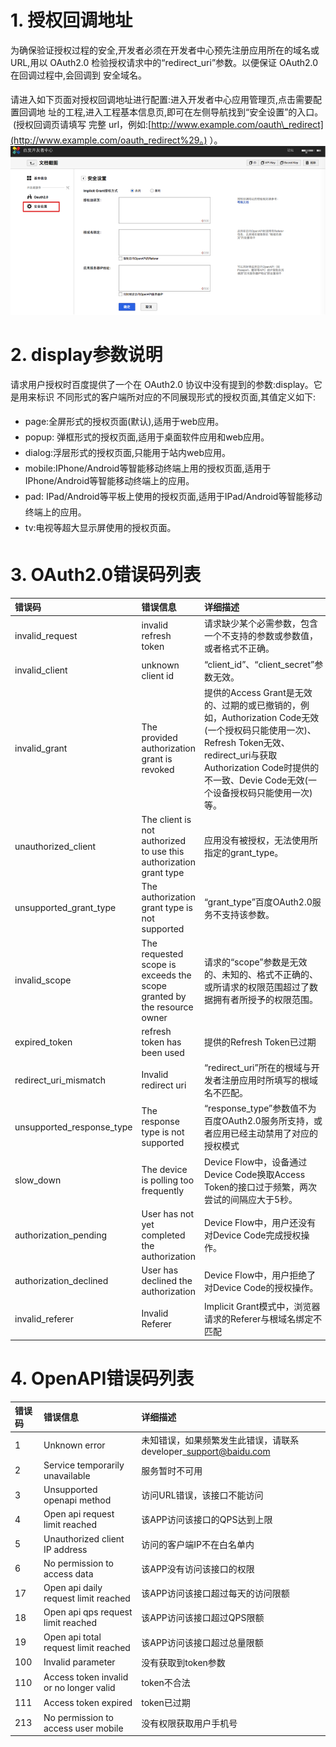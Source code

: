 # 1. 授权回调地址

为确保验证授权过程的安全,开发者必须在开发者中心预先注册应用所在的域名或 URL,用以 OAuth2.0 检验授权请求中的“redirect\_uri”参数。以便保证 OAuth2.0 在回调过程中,会回调到 安全域名。 

请进入如下页面对授权回调地址进行配置:进入开发者中心应用管理页,点击需要配置回调地 址的工程,进入工程基本信息页,即可在左侧导航找到“安全设置”的入口。   \(授权回调页请填写 完整 url，例如:[http://www.example.com/oauth\_redirect](http://www.example.com/oauth_redirect%29。) ）。![](/assets/anquan.png)

# 2. display参数说明

请求用户授权时百度提供了一个在 OAuth2.0 协议中没有提到的参数:display。它是用来标识 不同形式的客户端所对应的不同展现形式的授权页面,其值定义如下: 

* page:全屏形式的授权页面\(默认\),适用于web应用。 
* popup: 弹框形式的授权页面,适用于桌面软件应用和web应用。 
* dialog:浮层形式的授权页面,只能用于站内web应用。 
* mobile:IPhone/Android等智能移动终端上用的授权页面,适用于IPhone/Android等智能移动终端上的应用。 
* pad: IPad/Android等平板上使用的授权页面,适用于IPad/Android等智能移动终端上的应用。 
* tv:电视等超大显示屏使用的授权页面。 

# 3. OAuth2.0错误码列表

| **错误码** | **错误信息** | **详细描述** |
| :--- | :--- | :--- |
| invalid\_request | invalid refresh token | 请求缺少某个必需参数，包含一个不支持的参数或参数值，或者格式不正确。 |
| invalid\_client | unknown client id | “client\_id”、“client\_secret”参数无效。 |
| invalid\_grant | The provided authorization grant is revoked | 提供的Access Grant是无效的、过期的或已撤销的，例如，Authorization Code无效\(一个授权码只能使用一次\)、Refresh Token无效、redirect\_uri与获取Authorization Code时提供的不一致、Devie Code无效\(一个设备授权码只能使用一次\)等。 |
| unauthorized\_client | The client is not authorized to use this authorization grant type | 应用没有被授权，无法使用所指定的grant\_type。 |
| unsupported\_grant\_type | The authorization grant type is not supported | “grant\_type”百度OAuth2.0服务不支持该参数。 |
| invalid\_scope | The requested scope is exceeds the scope granted by the resource owner | 请求的“scope”参数是无效的、未知的、格式不正确的、或所请求的权限范围超过了数据拥有者所授予的权限范围。 |
| expired\_token | refresh token has been used | 提供的Refresh Token已过期 |
| redirect\_uri\_mismatch | Invalid redirect uri | “redirect\_uri”所在的根域与开发者注册应用时所填写的根域名不匹配。 |
| unsupported\_response\_type | The response type is not supported | “response\_type”参数值不为百度OAuth2.0服务所支持，或者应用已经主动禁用了对应的授权模式 |
| slow\_down | The device is polling too frequently | Device Flow中，设备通过Device Code换取Access Token的接口过于频繁，两次尝试的间隔应大于5秒。 |
| authorization\_pending | User has not yet completed the authorization | Device Flow中，用户还没有对Device Code完成授权操作。 |
| authorization\_declined | User has declined the authorization | Device Flow中，用户拒绝了对Device Code的授权操作。 |
| invalid\_referer | Invalid Referer | Implicit Grant模式中，浏览器请求的Referer与根域名绑定不匹配 |

# 4. OpenAPI错误码列表

| **错误码** | **错误信息** | **详细描述** |
| :--- | :--- | :--- |
| 1 | Unknown error | 未知错误，如果频繁发生此错误，请联系developer\_support@baidu.com |
| 2 | Service temporarily unavailable | 服务暂时不可用 |
| 3 | Unsupported openapi method | 访问URL错误，该接口不能访问 |
| 4 | Open api request limit reached | 该APP访问该接口的QPS达到上限 |
| 5 | Unauthorized client IP address | 访问的客户端IP不在白名单内 |
| 6 | No permission to access data | 该APP没有访问该接口的权限 |
| 17 | Open api daily request limit reached | 该APP访问该接口超过每天的访问限额 |
| 18 | Open api qps request limit reached | 该APP访问该接口超过QPS限额 |
| 19 | Open api total request limit reached | 该APP访问该接口超过总量限额 |
| 100 | Invalid parameter | 没有获取到token参数 |
| 110 | Access token invalid or no longer valid | token不合法 |
| 111 | Access token expired | token已过期 |
| 213 | No permission to access user mobile | 没有权限获取用户手机号 |



